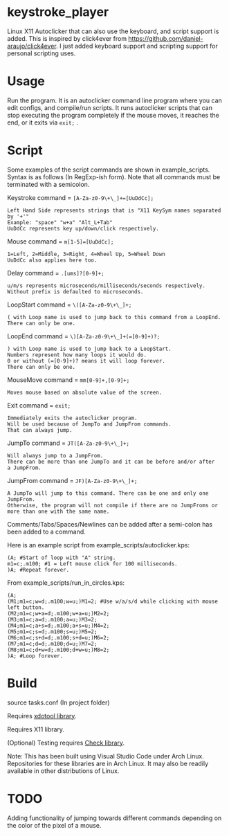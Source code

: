 # keystroke_player
Linux X11 Autoclicker that can also use the keyboard, and script support is added. This is inspired by click4ever from https://github.com/daniel-araujo/click4ever. I just added keyboard support and scripting support for personal scripting uses.
# Usage
Run the program. It is an autoclicker command line program where you can edit configs, and compile/run scripts.
It runs autoclicker scripts that can stop executing the program completely if the mouse moves, it reaches the end, or it exits via `exit;`
.
# Script
Some examples of the script commands are shown in example_scripts.
Syntax is as follows (In RegExp-ish form). Note that all commands must be terminated with a semicolon.

Keystroke command = `[A-Za-z0-9\+\_]+=[UuDdCc];`
    
    Left Hand Side represents strings that is "X11 KeySym names separated by '+'"
    Example: "space" "w+a" "Alt_L+Tab"
    UuDdCc represents key up/down/click respectively.

Mouse command = `m[1-5]=[UuDdCc];`

    1=Left, 2=Middle, 3=Right, 4=Wheel Up, 5=Wheel Down
    UuDdCc also applies here too.

Delay command = `.[ums]?[0-9]+;`

    u/m/s represents microseconds/milliseconds/seconds respectively. 
    Without prefix is defaulted to microseconds.

LoopStart command = `\([A-Za-z0-9\+\_]+;`

    ( with Loop name is used to jump back to this command from a LoopEnd. There can only be one.

LoopEnd command = `\)[A-Za-z0-9\+\_]+(=[0-9]+)?;`

    ) with Loop name is used to jump back to a LoopStart.
    Numbers represent how many loops it would do.
    0 or without (=[0-9]+)? means it will loop forever.
    There can only be one.

MouseMove command = `mm[0-9]+,[0-9]+;`

    Moves mouse based on absolute value of the screen.

Exit command = `exit;`

    Immediately exits the autoclicker program.
    Will be used because of JumpTo and JumpFrom commands.
    That can always jump.

JumpTo command = `JT([A-Za-z0-9\+\_]+;`

    Will always jump to a JumpFrom.
    There can be more than one JumpTo and it can be before and/or after
    a JumpFrom.

JumpFrom command = `JF)[A-Za-z0-9\+\_]+;`

    A JumpTo will jump to this command. There can be one and only one JumpFrom.
    Otherwise, the program will not compile if there are no JumpFroms or more than one with the same name.

Comments/Tabs/Spaces/Newlines can be added after a semi-colon has been added to a command.

Here is an example script from example_scripts/autoclicker.kps:

    (A; #Start of loop with "A" string.
    m1=c;.m100; #1 = Left mouse click for 100 milliseconds.
    )A; #Repeat forever.
From example_scripts/run_in_circles.kps:

    (A;
    (M1;m1=c;w=d;.m100;w=u;)M1=2; #Use w/a/s/d while clicking with mouse left button.
    (M2;m1=c;w+a=d;.m100;w+a=u;)M2=2;
    (M3;m1=c;a=d;.m100;a=u;)M3=2;
    (M4;m1=c;a+s=d;.m100;a+s=u;)M4=2;
    (M5;m1=c;s=d;.m100;s=u;)M5=2;
    (M6;m1=c;s+d=d;.m100;s+d=u;)M6=2;
    (M7;m1=c;d=d;.m100;d=u;)M7=2;
    (M8;m1=c;d+w=d;.m100;d+w=u;)M8=2;
    )A; #Loop forever.

# Build
source tasks.conf (In project folder)

Requires [xdotool library](https://github.com/jordansissel/xdotool).

Requires X11 library.

(Optional) Testing requires [Check library](https://github.com/libcheck/check).

Note: This has been built using Visual Studio Code under Arch Linux. Repositories for these libraries are in Arch Linux. It may also be readily available in other distributions of Linux.

# TODO
Adding functionality of jumping towards different commands depending on the color of the pixel of a mouse.